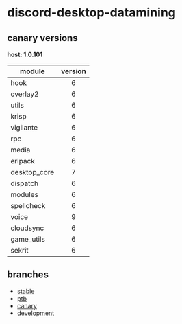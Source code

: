 # discord-desktop-datamining

## canary versions

**host: 1.0.101**

| module | version |
| ------ | :-----: |
| hook | 6 |
| overlay2 | 6 |
| utils | 6 |
| krisp | 6 |
| vigilante | 6 |
| rpc | 6 |
| media | 6 |
| erlpack | 6 |
| desktop_core | 7 |
| dispatch | 6 |
| modules | 6 |
| spellcheck | 6 |
| voice | 9 |
| cloudsync | 6 |
| game_utils | 6 |
| sekrit | 6 |

## branches

- [stable](https://github.com/OpenAsar/discord-desktop-datamining/tree/stable)
- [ptb](https://github.com/OpenAsar/discord-desktop-datamining/tree/ptb)
- [canary](https://github.com/OpenAsar/discord-desktop-datamining/tree/canary)
- [development](https://github.com/OpenAsar/discord-desktop-datamining/tree/development)